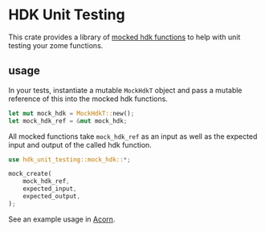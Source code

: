 # HDK Unit Testing
This crate provides a library of [mocked hdk functions](src/mock_hdk.rs) to help with unit testing your zome functions.

## usage
In your tests, instantiate a mutable `MockHdkT` object and pass a mutable reference of this into the mocked hdk functions.
```rust
let mut mock_hdk = MockHdkT::new();
let mock_hdk_ref = &mut mock_hdk;
```
All mocked functions take `mock_hdk_ref` as an input as well as the expected input and output of the called hdk function.
```rust
use hdk_unit_testing::mock_hdk::*;

mock_create(
    mock_hdk_ref,
    expected_input,
    expected_output,
);

```

See an example usage in [Acorn](https://github.com/h-be/acorn/blob/c877964162346864bbe2995fec951d83182b518c/dna/tests/src/profiles/profile.rs#L17-L29).